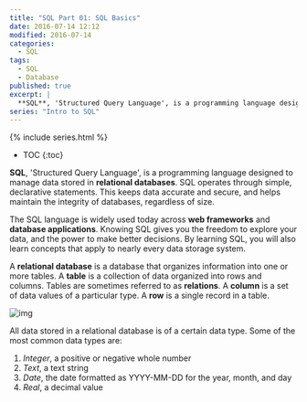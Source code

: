 ```yaml
---
title: "SQL Part 01: SQL Basics"
date: 2016-07-14 12:12
modified: 2016-07-14
categories:
  - SQL
tags:
  - SQL
  - Database
published: true
excerpt: |
  **SQL**, 'Structured Query Language', is a programming language designed to manage data stored in **relational databases**. 
series: "Intro to SQL"	
---
```

{% include series.html %}

* TOC
{:toc}

**SQL**, 'Structured Query Language', is a programming language designed to manage data stored in **relational databases**. SQL operates through simple, declarative statements. This keeps data accurate and secure, and helps maintain the integrity of databases, regardless of size.

The SQL language is widely used today across **web frameworks** and **database applications**. Knowing SQL gives you the freedom to explore your data, and the power to make better decisions. By learning SQL, you will also learn concepts that apply to nearly every data storage system.

A **relational database** is a database that organizes information into one or more tables. A **table** is a collection of data organized into rows and columns. Tables are sometimes referred to as **relations**.  A  **column**  is a set of data values of a particular type.  A  **row**  is a single record in a table. 

![img](http://www.pythonlearn.com/html-270/book016.png)

All data stored in a relational database is of a certain data type. Some of the most common data types are: 

1. *Integer*, a positive or negative whole number 
2. *Text*, a text string 
3. *Date*, the date formatted as YYYY-MM-DD for the year, month, and day 
4. *Real*, a decimal value 
